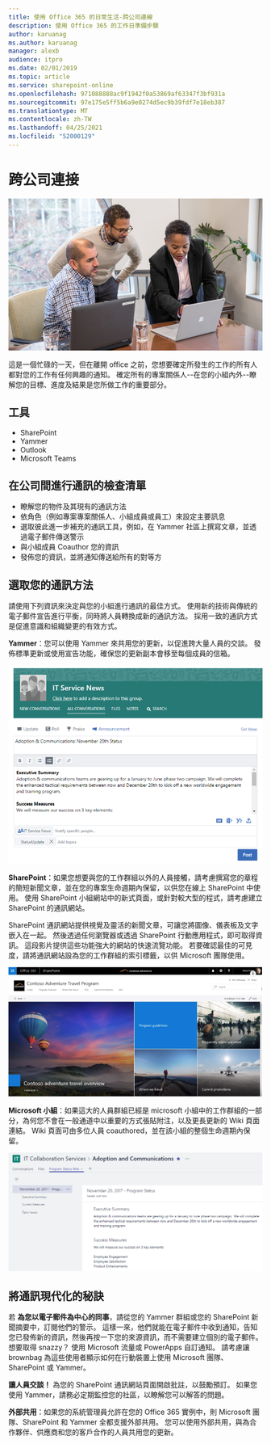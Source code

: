 ```yaml
---
title: 使用 Office 365 的日常生活-跨公司連線
description: 使用 Office 365 的工作日準備步驟
author: karuanag
ms.author: karuanag
manager: alexb
audience: itpro
ms.date: 02/01/2019
ms.topic: article
ms.service: sharepoint-online
ms.openlocfilehash: 971088888ac9f1942f0a53869af63347f3bf931a
ms.sourcegitcommit: 97e175e5ff5b6a9e0274d5ec9b39fdf7e18eb387
ms.translationtype: MT
ms.contentlocale: zh-TW
ms.lasthandoff: 04/25/2021
ms.locfileid: "52000129"
---
```

# <a name="connecting-across-the-company"></a>跨公司連接

![連接視覺](media/ditl_crosscompany.png)

這是一個忙碌的一天，但在離開 office 之前，您想要確定所發生的工作的所有人都對您的工作有任何興趣的通知。 確定所有的專案關係人--在您的小組內外--瞭解您的目標、進度及結果是您所做工作的重要部分。  

## <a name="tools"></a>工具
- SharePoint
- Yammer
- Outlook
- Microsoft Teams 

## <a name="checklist-for-communicating-across-the-company"></a>在公司間進行通訊的檢查清單
- 瞭解您的物件及其現有的通訊方法
- 依角色（例如專案專案關係人、小組成員或員工）來設定主要訊息
- 選取彼此進一步補充的通訊工具，例如，在 Yammer 社區上撰寫文章，並透過電子郵件傳送警示 
- 與小組成員 Coauthor 您的資訊
- 發佈您的資訊，並將通知傳送給所有的對等方 
 
## <a name="select-your-communication-method"></a>選取您的通訊方法
請使用下列資訊來決定與您的小組進行通訊的最佳方式。 使用新的技術與傳統的電子郵件宣告進行平衡，同時將人員轉換成新的通訊方法。 採用一致的通訊方式是促進意識和組織變更的有效方式。 

**Yammer**：您可以使用 Yammer 來共用您的更新，以促進跨大量人員的交談。 發佈標準更新或使用宣告功能，確保您的更新副本會移至每個成員的信箱。 

![社交媒體文章](media/ditl_IT-Service-News.png)

**SharePoint**：如果您想要與您的工作群組以外的人員接觸，請考慮撰寫您的章程的簡短新聞文章，並在您的專案生命週期內保留，以供您在線上 SharePoint 中使用。 使用 SharePoint 小組網站中的新式頁面，或針對較大型的程式，請考慮建立 SharePoint 的通訊網站。 

SharePoint 通訊網站提供視覺及靈活的新聞文章，可讓您將圖像、儀表板及文字嵌入在一起。 然後透過任何瀏覽器或透過 SharePoint 行動應用程式，即可取得資訊。 這段影片提供這些功能強大的網站的快速流覽功能。 若要確認最佳的可見度，請將通訊網站設為您的工作群組的索引標籤，以供 Microsoft 團隊使用。

![SharePoint online 中的通訊網站範例](media/ditl_Comm-Site.png)

**Microsoft 小組**：如果這大的人員群組已經是 microsoft 小組中的工作群組的一部分，為何您不會在一般通道中以重要的方式張貼附注，以及更長更新的 Wiki 頁面連結。  Wiki 頁面可由多位人員 coauthored，並在該小組的整個生命週期內保留。 

![Microsoft 小組中 Wiki 頁面的螢幕擷取畫面](media/ditl_Teams-Wiki.png)

## <a name="tip-to-modernize-your-communication"></a>將通訊現代化的秘訣

若 **為您以電子郵件為中心的同事**，請從您的 Yammer 群組或您的 SharePoint 新聞摘要中，訂閱他們的警示。  這樣一來，他們就能在電子郵件中收到通知，告知您已發佈新的資訊，然後再按一下您的來源資訊，而不需要建立個別的電子郵件。  想要取得 snazzy？  使用 Microsoft 流量或 PowerApps 自訂通知。 請考慮讓 brownbag 為這些使用者顯示如何在行動裝置上使用 Microsoft 團隊、SharePoint 或 Yammer。 

**讓人員交談！** 為您的 SharePoint 通訊網站頁面開啟批註，以鼓勵預訂。  如果您使用 Yammer，請務必定期監控您的社區，以瞭解您可以解答的問題。 

**外部共用**：如果您的系統管理員允許在您的 Office 365 實例中，則 Microsoft 團隊、SharePoint 和 Yammer 全都支援外部共用。  您可以使用外部共用，與為合作夥伴、供應商和您的客戶合作的人員共用您的更新。
